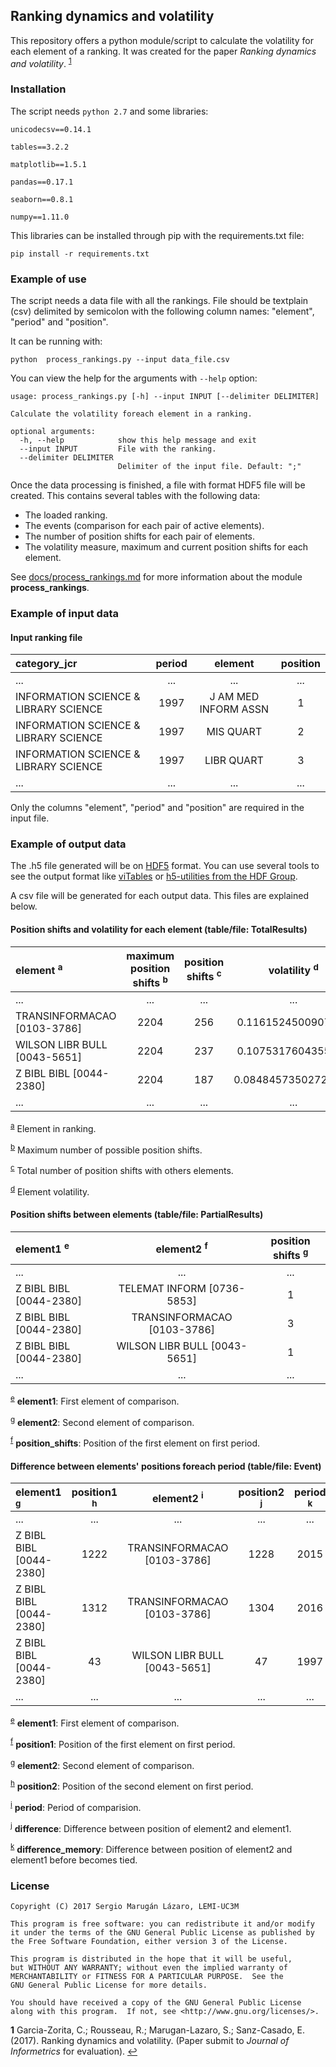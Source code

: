 
Ranking dynamics and volatility
-------------------------------

This repository offers a python module/script to calculate the volatility for each element of a ranking. It was created for the paper *Ranking dynamics and volatility*. <sup id="a1">[1](#f1)</sup>


### Installation

The script needs `python 2.7` and some libraries:

`unicodecsv==0.14.1`

`tables==3.2.2`

`matplotlib==1.5.1`

`pandas==0.17.1`

`seaborn==0.8.1`

`numpy==1.11.0`

This libraries can be installed through pip with the requirements.txt file:

`pip install -r requirements.txt`


### Example of use

The script needs a data file with all the rankings.
File should be textplain (csv) delimited by semicolon with the following column names: "element", "period" and "position".


It can be running with:

    python  process_rankings.py --input data_file.csv

You can view the help for the arguments with `--help` option:

    usage: process_rankings.py [-h] --input INPUT [--delimiter DELIMITER]

    Calculate the volatility foreach element in a ranking.
    
    optional arguments:
      -h, --help            show this help message and exit
      --input INPUT         File with the ranking.
      --delimiter DELIMITER
                            Delimiter of the input file. Default: ";"

Once the data processing is finished, a file with format HDF5 file will be created. This contains several tables with the following data:

* The loaded ranking.
* The events (comparison for each pair of active elements).
* The number of position shifts for each pair of elements.
* The volatility measure, maximum and current position shifts for each element.

See [docs/process_rankings.md](https://github.com/smarugan/uc3m_dynamics/blob/master/docs/process_rankings.md) for more information about the module <b>process_rankings</b>.

### Example of input data

#### Input ranking file

|category_jcr|period|element|position|
|:-|:-:|:-:|:-:|
|...|...|...|...|
|INFORMATION SCIENCE & LIBRARY SCIENCE|1997|J AM MED INFORM ASSN|1|
|INFORMATION SCIENCE & LIBRARY SCIENCE|1997|MIS QUART|2|
|INFORMATION SCIENCE & LIBRARY SCIENCE|1997|LIBR QUART|3|
|...|...|...|...|


Only the columns "element", "period" and "position" are required in the input file.

### Example of output data

The .h5 file generated will be on [HDF5](https://support.hdfgroup.org/HDF5/) format. You can use several tools to see the output format like [viTables](http://vitables.org/) or [h5-utilities from the HDF Group](https://support.hdfgroup.org/products/hdf5_tools/#tools).

A csv file will be generated for each output data. This files are explained below.

#### Position shifts and volatility for each element (table/file: TotalResults)


|element <sup><a id="#note-a">a</a></sup>|maximum position shifts <sup><a id="#note-b">b</a></sup>|position shifts <sup><a id="#note-c">c</a></sup>|volatility <sup><a id="#note-d">d</a></sup>|
|:-|:-:|:-:|:-:|
|...|...|...|...|
|TRANSINFORMACAO [0103-3786]|2204|256|0.1161524500907441|
|WILSON LIBR BULL [0043-5651]|2204|237|0.1075317604355717|
|Z BIBL BIBL [0044-2380]|2204|187|0.08484573502722323|
|...|...|...|...|

<sup>[a](#note-a)</sup> Element in ranking.

<sup>[b](#note-b)</sup> Maximum number of possible position shifts.

<sup>[c](#note-c)</sup> Total number of position shifts with others elements.

<sup>[d](#note-d)</sup> Element volatility.


#### Position shifts between elements (table/file: PartialResults)

|element1 <sup><a id="#note-e">e</a></sup>|element2 <sup><a id="#note-f">f</a></sup>|position shifts <sup><a id="#note-g">g</a></sup>|
|:-|:-:|:-:|
|...|...|...|
|Z BIBL BIBL [0044-2380]|TELEMAT INFORM [0736-5853]|1|
|Z BIBL BIBL [0044-2380]|TRANSINFORMACAO [0103-3786]|3|
|Z BIBL BIBL [0044-2380]|WILSON LIBR BULL [0043-5651]|1|
|...|...|...|


<sup>[e](#note-e)</sup> **element1**: First element of comparison.

<sup>[g](#note-g)</sup> **element2**: Second element of comparison.

<sup>[f](#note-f)</sup> **position_shifts**: Position of the first element on first period.


#### Difference between elements' positions foreach period (table/file: Event)

|element1 <sup><a id="#note-g">g</a></sup>|position1 <sup><a id="#note-h">h</a></sup>|element2 <sup><a id="#note-i">i</a></sup>|position2 <sup><a id="#note-j">j</a></sup>|period <sup><a id="#note-k">k</a></sup>|difference <sup><a id="#note-l">l</a></sup>|difference_memory <sup><a id="#note-m">m</a></sup>
|:-|:-:|:-:|:-:|:-:|:-:|:-:|
|...|...|...|...|...|...|...|
|Z BIBL BIBL [0044-2380]|1222|TRANSINFORMACAO [0103-3786]|1228|2015|6|0|
|Z BIBL BIBL [0044-2380]|1312|TRANSINFORMACAO [0103-3786]|1304|2016|-8|0|
|Z BIBL BIBL [0044-2380]|43|WILSON LIBR BULL [0043-5651]|47|1997|4|0|
|...|...|...|...|...|...|...|


<sup>[e](#note-g)</sup> **element1**: First element of comparison.

<sup>[f](#note-f)</sup> **position1**: Position of the first element on first period.

<sup>[g](#note-g)</sup> **element2**: Second element of comparison.

<sup>[h](#note-h)</sup> **position2**: Position of the second element on first period.

<sup>[i](#note-i)</sup> **period**: Period of comparision.

<sup>[j](#note-j)</sup> **difference**: Difference between position of element2 and element1.

<sup>[k](#note-k)</sup> **difference_memory**: Difference between position of element2 and element1 before becomes tied.



### License

    Copyright (C) 2017 Sergio Marugán Lázaro, LEMI-UC3M

    This program is free software: you can redistribute it and/or modify
    it under the terms of the GNU General Public License as published by
    the Free Software Foundation, either version 3 of the License.

    This program is distributed in the hope that it will be useful,
    but WITHOUT ANY WARRANTY; without even the implied warranty of
    MERCHANTABILITY or FITNESS FOR A PARTICULAR PURPOSE.  See the
    GNU General Public License for more details.

    You should have received a copy of the GNU General Public License
    along with this program.  If not, see <http://www.gnu.org/licenses/>.

<b id="f1">1</b>  Garcia-Zorita, C.; Rousseau, R.; Marugan-Lazaro, S.; Sanz-Casado, E. (2017). Ranking dynamics and volatility. (Paper submit to *Journal of Informetrics* for evaluation). [↩](#a1)
